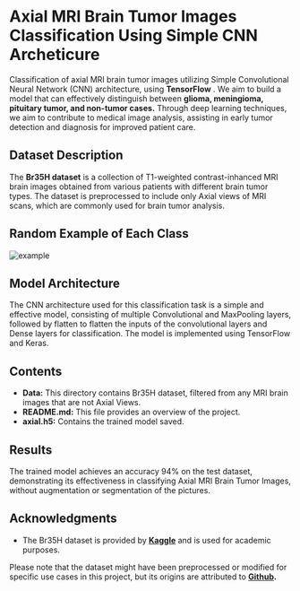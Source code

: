 # Axial MRI Brain Tumor Images Classification Using Simple CNN Archeticure 
Classification of axial MRI brain tumor images utilizing Simple Convolutional Neural Network (CNN) architecture, using **TensorFlow** . We aim to build a model that can effectively distinguish between **glioma, meningioma, pituitary tumor, and non-tumor cases.** Through deep learning techniques, we aim to contribute to medical image analysis, assisting in early tumor detection and diagnosis for improved patient care.
## Dataset Description
The **Br35H dataset** is a collection of T1-weighted contrast-inhanced MRI brain images obtained from various patients with different brain tumor types. The dataset is preprocessed to include only Axial views of MRI scans, which are commonly used for brain tumor analysis.
## Random Example of Each Class
![example](https://github.com/mwahid2001/MRI-Brain-Classification/assets/133688744/6448d2d6-346d-48e3-ae80-d21db1b337ec)
## Model Architecture
The CNN architecture used for this classification task is a simple and effective model, consisting of multiple Convolutional and MaxPooling layers, followed by flatten to flatten the inputs of the convolutional layers and Dense layers for classification. The model is implemented using TensorFlow and Keras.
## Contents
* **Data:** This directory contains Br35H dataset, filtered from any MRI brain images that are not Axial Views.
* **README.md:** This file provides an overview of the project.
* **axial.h5:** Contains the trained model saved.
## Results
The trained model achieves an accuracy 94% on the test dataset, demonstrating its effectiveness in classifying Axial MRI Brain Tumor Images, without augmentation or segmentation of the pictures.
## Acknowledgments
* The Br35H dataset is provided by **[Kaggle](https://www.kaggle.com/datasets/ahmedhamada0/brain-tumor-detection)** and is used for academic purposes.


Please note that the dataset might have been preprocessed or modified for specific use cases in this project, but its origins are attributed to **[Github](https://github.com/chengjun583/brainTumorRetrieval).**



